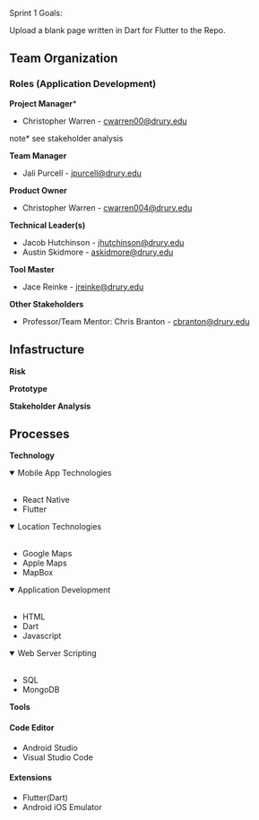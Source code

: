Sprint 1 Goals:

Upload a blank page written in Dart for Flutter to the Repo.




## Team Organization

### Roles (Application Development)
**Project Manager***
* Christopher Warren - cwarren00@drury.edu

note* see stakeholder analysis


**Team Manager**
* Jali Purcell - jpurcell@drury.edu

**Product Owner**

* Christopher Warren - cwarren004@drury.edu

**Technical Leader(s)**
* Jacob Hutchinson - jhutchinson@drury.edu
* Austin Skidmore - askidmore@drury.edu

**Tool Master**
* Jace Reinke - jreinke@drury.edu

**Other Stakeholders** 

* Professor/Team Mentor: Chris Branton - cbranton@drury.edu

## Infastructure

**Risk**

**Prototype**

**Stakeholder Analysis**

## Processes

**Technology**
<details open>
<summary>Mobile App Technologies</summary>
<br>
<ul>
<li>React Native</li>
<li>Flutter</li>
</ul>
</details>

<details open>
<summary>Location Technologies</summary>
<br>
<ul>
<li>Google Maps</li>
<li>Apple Maps</li>
<li>MapBox</li>
</ul>
</details>

<details open>
<summary>Application Development</summary>
<br>
<ul>
<li>HTML</li>
<li>Dart</li>
<li>Javascript</li>
</ul>
</details>

<details open>
<summary>Web Server Scripting</summary>
<br>
<ul>
<li>SQL</li>
<li>MongoDB</li>
</ul>
</details>


**Tools**

#### Code Editor
* Android Studio 
* Visual Studio Code

#### Extensions
* Flutter(Dart)
* Android iOS Emulator


